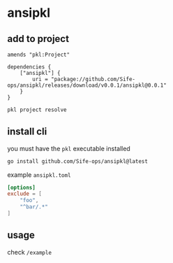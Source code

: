 # ansipkl

## add to project

```pkl
amends "pkl:Project"

dependencies {
    ["ansipkl"] { 
        uri = "package://github.com/Sife-ops/ansipkl/releases/download/v0.0.1/ansipkl@0.0.1"
    }
}
```

```bash
pkl project resolve
```

## install cli

you must have the `pkl` executable installed

```bash
go install github.com/Sife-ops/ansipkl@latest
```

example `ansipkl.toml`

```toml
[options]
exclude = [
    "foo",
    "^bar/.*"
]
```

## usage

check `/example`
